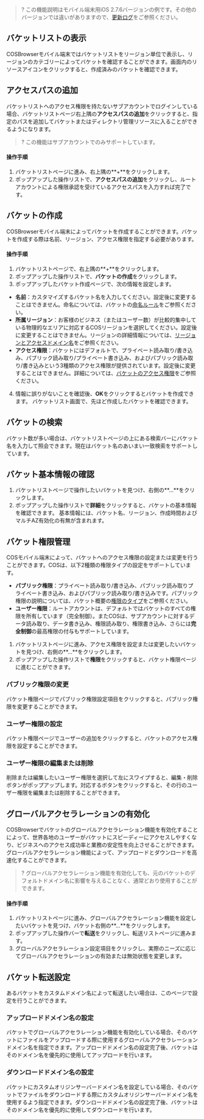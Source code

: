>?
>この機能説明はモバイル端末用iOS 2.7.6バージョンの例です。その他のバージョンでは違いがありますので、[更新ログ](https://github.com/TencentCloud/cosbrowser/blob/master/changelog_mobile.md)をご参照ください。
>



<span id="ViewTheBucketList"></span>
## バケットリストの表示

COSBrowserモバイル端末ではバケットリストをリージョン単位で表示し、リージョンのカテゴリーによってバケットを確認することができます。画面内のリソースアイコンをクリックすると、作成済みのバケットを確認できます。


<span id="AddAccessPath"></span>
## アクセスパスの追加

バケットリストへのアクセス権限を持たないサブアカウントでログインしている場合、バケットリストページ右上隅の**アクセスパスの追加**をクリックすると、指定のパスを追加してバケットまたはディレクトリ管理リソースに入ることができるようになります。

>? この機能はサブアカウントでのみサポートしています。


#### 操作手順

1. バケットリストページに進み、右上隅の**+**をクリックします。
2. ポップアップした操作リストで、**アクセスパスの追加**をクリックし、ルートアカウントによる権限承認を受けているアクセスパスを入力すれば完了です。


<span id="CreateBucket"></span>
## バケットの作成

COSBrowserモバイル端末によってバケットを作成することができます。バケットを作成する際は名前、リージョン、アクセス権限を指定する必要があります。

#### 操作手順

1. バケットリストページで、右上隅の**+**をクリックします。
2. ポップアップした操作リストで、**バケットの作成**をクリックします。
3. ポップアップしたバケット作成ページで、次の情報を設定します。
 - **名前**：カスタマイズするバケット名を入力してください。設定後に変更することはできません。命名については、バケットの[命名ルール](https://intl.cloud.tencent.com/document/product/436/13312)をご参照ください。
 - **所属リージョン**：お客様のビジネス（またはユーザー数）が比較的集中している物理的なエリアに対応するCOSリージョンを選択してください。設定後に変更することはできません。リージョンの詳細情報については、[リージョンとアクセスドメイン名](https://intl.cloud.tencent.com/document/product/436/6224)をご参照ください。
 - **アクセス権限**：バケットにはデフォルトで、プライベート読み取り/書き込み、パブリック読み取り/プライベート書き込み、およびパブリック読み取り/書き込みという3種類のアクセス権限が提供されています。設定後に変更することはできません。詳細については、[バケットのアクセス権限](https://intl.cloud.tencent.com/document/product/436/13315)をご参照ください。
4. 情報に誤りがないことを確認後、**OK**をクリックするとバケットを作成できます。
バケットリスト画面で、先ほど作成したバケットを確認できます。


<span id="SearchBucket"></span>
## バケットの検索

バケット数が多い場合は、バケットリストページの上にある検索バーにバケット名を入力して照会できます。現在はバケット名のあいまい一致検索をサポートしています。


<span id="ViewBucketBasicInfor"></span>
## バケット基本情報の確認

1. バケットリストページで操作したいバケットを見つけ、右側の**...**をクリックします。
2. ポップアップした操作リストで**詳細**をクリックすると、バケットの基本情報を確認できます。
基本情報には、バケット名、リージョン、作成時間およびマルチAZ有効化の有無が含まれます。


<span id="BucketPrivilegeManagement"></span>
## バケット権限管理

COSモバイル端末によって、バケットへのアクセス権限の設定または変更を行うことができます。COSは、以下2種類の権限タイプの設定をサポートしています。
- **パブリック権限**：プライベート読み取り/書き込み、パブリック読み取りプライベート書き込み、およびパブリック読み取り/書き込みです。パブリック権限の説明については、バケット概要の[権限のタイプ](https://intl.cloud.tencent.com/document/product/436/13312)をご参照ください。
- **ユーザー権限**：ルートアカウントは、デフォルトではバケットのすべての権限を所有しています（完全制御）。またCOSは、サブアカウントに対するデータ読み取り、データ書き込み、権限読み取り、権限書き込み、さらには**完全制御**の最高権限の付与もサポートしています。


1. バケットリストページに進み、アクセス権限を設定または変更したいバケットを見つけ、右側の**...**をクリックします。
2. ポップアップした操作リストで**権限**をクリックすると、バケット権限ページに進むことができます。


<span id="ModifyPublicPermissions"></span>
### パブリック権限の変更

バケット権限ページでパブリック権限設定項目をクリックすると、パブリック権限を変更することができます。

<span id="SetUserPermissions"></span>
### ユーザー権限の設定

バケット権限ページでユーザーの追加をクリックすると、バケットのアクセス権限を設定することができます。


<span id="EditDeleteUserPermissions"></span>
### ユーザー権限の編集または削除

削除または編集したいユーザー権限を選択して左にスワイプすると、編集・削除ボタンがポップアップします。対応するボタンをクリックすると、その行のユーザー権限を編集または削除することができます。


<span id="OpenGlobalAcceleration"></span>
## グローバルアクセラレーションの有効化

COSBrowserでバケットのグローバルアクセラレーション機能を有効化することによって、世界各地のユーザーがバケットにスピーディーにアクセスしやすくなり、ビジネスへのアクセス成功率と業務の安定性を向上させることができます。グローバルアクセラレーション機能によって、アップロードとダウンロードを高速化することができます。
>? グローバルアクセラレーション機能を有効化しても、元のバケットのデフォルトドメイン名に影響を与えることなく、通常どおり使用することができます。
>


#### 操作手順

1. バケットリストページに進み、グローバルアクセラレーション機能を設定したいバケットを見つけ、バケット右側の**...**をクリックします。
2. ポップアップした操作バーで**転送**をクリックし、転送リストページに進みます。
3. グローバルアクセラレーション設定項目をクリックし、実際のニーズに応じてグローバルアクセラレーションの有効または無効状態を変更します。


<span id="BucketTransportConfig"></span>
## バケット転送設定

あるバケットをカスタムドメイン名によって転送したい場合は、このページで設定を行うことができます。

<span id="SetUploadDomainName"></span>
### アップロードドメイン名の設定

バケットでグローバルアクセラレーション機能を有効化している場合、そのバケットにファイルをアップロードする際に使用するグローバルアクセラレーションドメイン名を指定できます。アップロードドメイン名の設定完了後、バケットはそのドメイン名を優先的に使用してアップロードを行います。

<span id="SetDownloadDomainName"></span>
### ダウンロードドメイン名の設定

バケットにカスタムオリジンサーバードメイン名を設定している場合、そのバケットでファイルをダウンロードする際にカスタムオリジンサーバードメイン名を使用するよう指定できます。ダウンロードドメイン名の設定完了後、バケットはそのドメイン名を優先的に使用してダウンロードを行います。

